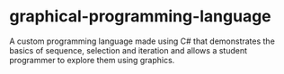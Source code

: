 # graphical-programming-language
A custom programming language made using C# that demonstrates the basics of sequence, selection and iteration and allows a student programmer to explore them using graphics.

